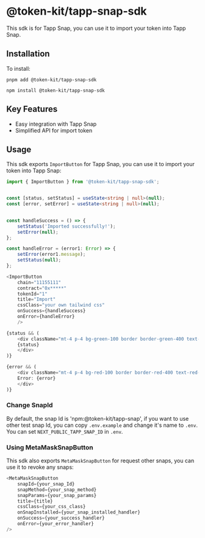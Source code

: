 # @token-kit/tapp-snap-sdk

This sdk is for Tapp Snap, you can use it to import your token into Tapp Snap.

## Installation

To install:

```shell
pnpm add @token-kit/tapp-snap-sdk

npm install @token-kit/tapp-snap-sdk
```

## Key Features

- Easy integration with Tapp Snap
- Simplified API for import token

## Usage

This sdk exports `ImportButton` for Tapp Snap, you can use it to import your token into Tapp Snap:

```typescript
import { ImportButton } from '@token-kit/tapp-snap-sdk';


const [status, setStatus] = useState<string | null>(null);
const [error, setError] = useState<string | null>(null);
  

const handleSuccess = () => {
    setStatus('Imported successfully!');
    setError(null);
};

const handleError = (error1: Error) => {
    setError(error1.message);
    setStatus(null);
};

<ImportButton
    chain="11155111"
    contract="0x*****"
    tokenId="1"
    title="Import"
    cssClass="your own tailwind css"
    onSuccess={handleSuccess}
    onError={handleError}
    />

{status && (
    <div className="mt-4 p-4 bg-green-100 border border-green-400 text-green-700 rounded">
    {status}
    </div>
)}

{error && (
    <div className="mt-4 p-4 bg-red-100 border border-red-400 text-red-700 rounded">
    Error: {error}
    </div>
)}
```

### Change SnapId

By default, the snap Id is  'npm:@token-kit/tapp-snap', if you want to use other test snap Id, you can copy `.env.example` and  change it's name to `.env`. You can set `NEXT_PUBLIC_TAPP_SNAP_ID` in `.env`.

### Using MetaMaskSnapButton

This sdk also exports `MetaMaskSnapButton` for request other snaps, you can use it to revoke any snaps:

```typescript
<MetaMaskSnapButton
    snapId={your_snap_Id}
    snapMethod={your_snap_method}
    snapParams={your_snap_params}
    title={title}
    cssClass={your_css_class}
    onSnapInstalled={your_snap_installed_handler}
    onSuccess={your_success_handler}
    onError={your_error_handler}
/>
```
